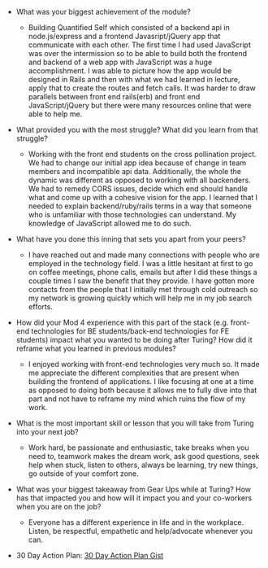 * What was your biggest achievement of the module?
    - Building Quantified Self which consisted of a backend api in node.js/express and a frontend Javasript/jQuery app that communicate with each other.  The first time I had used JavaScript was over the intermission so to be able to build both the frontend and backend of a web app with JavaScript was a huge accomplishment.  I was able to picture how the app would be designed in Rails and then with what we had learned in lecture, apply that to create the routes and fetch calls.  It was harder to draw parallels between front end rails(erb) and front end JavaScript/jQuery but there were many resources online that were able to help me. 

* What provided you with the most struggle? What did you learn from that struggle?
    - Working with the front end students on the cross pollination project.  We had to change our initial app idea because of change in team members and incompatible api data. Additionally, the whole the dynamic was different as opposed to working with all backenders.  We had to remedy CORS issues, decide which end should handle what and come up with a cohesive vision for the app.  I learned that I needed to explain backend/ruby/rails terms in a way that someone who is unfamiliar with those technologies can understand.  My knowledge of JavaScript allowed me to do such.

* What have you done this inning that sets you apart from your peers?
    - I have reached out and made many connections with people who are employed in the technology field.  I was a little hesitant at first to go on coffee meetings, phone calls, emails but after I did these things a couple times I saw the benefit that they provide.  I have gotten more contacts from the people that I initially met through cold outreach so my network is growing quickly which will help me in my job search efforts.

* How did your Mod 4 experience with this part of the stack (e.g. front-end technologies for BE students/back-end technologies for FE students) 
impact what you wanted to be doing after Turing? How did it reframe what you learned in previous modules?
    -  I enjoyed working with front-end technologies very much so.  It made me appreciate the different complexities that are present when building the frontend of applications.  I like focusing at one at a time as opposed to doing both because it allows me to fully dive into that part and not have to reframe my mind which ruins the flow of my work.

* What is the most important skill or lesson that you will take from Turing into your next job?
    - Work hard, be passionate and enthusiastic, take breaks when you need to, teamwork makes the dream work, ask good questions, seek help when stuck, listen to others, always be learning, try new things, go outside of your comfort zone.

* What was your biggest takeaway from Gear Ups while at Turing? How has that impacted you and how will it impact you and your co-workers when you are on the job?
    - Everyone has a different experience in life and in the workplace.  Listen, be respectful, empathetic and help/advocate whenever you can.

* 30 Day Action Plan:
    [30 Day Action Plan Gist](https://gist.github.com/SSchwartz214/f88c707da22cc216548ee747f54badf3)